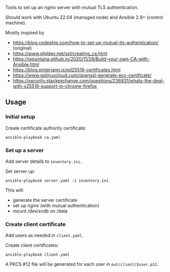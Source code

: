 Tools to set up an nginx server with mutual TLS authentication.

Should work with Ubuntu 22.04 (managed node) and Ansible 2.9+ (control machine).

Mostly inspired by

* https://blog.codeship.com/how-to-set-up-mutual-tls-authentication/ (original)
* https://www.phildev.net/ssl/creating_ca.html
* https://gquintana.github.io/2020/11/28/Build-your-own-CA-with-Ansible.html
* https://blog.pinterjann.is/ed25519-certificates.html
* https://www.golinuxcloud.com/openssl-generate-ecc-certificate/
* https://security.stackexchange.com/questions/236931/whats-the-deal-with-x25519-support-in-chrome-firefox
 

## Usage

### Initial setup

Create certificate authority certificate:

    ansible-playbook ca.yaml

### Set up a server

Add server details to `inventory.ini`.

Set server up:

    ansible-playbook server.yaml -i inventory.ini

This will:

* generate the server certificate
* set up nginx (with mutual authentication)
* mount /dev/xvdb on /data

### Create client certificate

Add users as needed in `client.yaml`.

Create client certificates:

    ansible-playbook client.yaml

A PKCS #12 file will be generated for each user in `out/client/$user.p12`.

